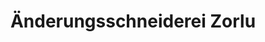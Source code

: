 ---
title: "Änderungsschneiderei Zorlu"
url: /moenchengladbach/aenderungsschneiderei-zorlu/
shop: Schneiderei
---